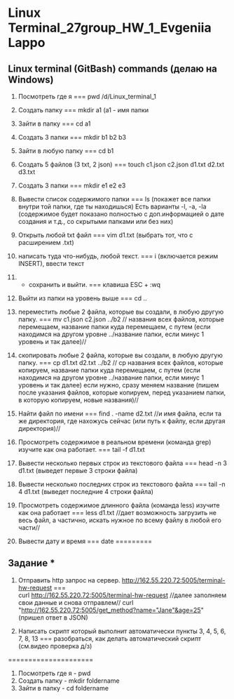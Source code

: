 # Linux Terminal_27group_HW_1_Evgeniia Lappo


## Linux terminal (GitBash) commands (делаю на Windows)

1. Посмотреть где я === pwd 
/d/Linux_terminal_1

2. Создать папку === mkdir a1 (a1 - имя папки
3. Зайти в папку === cd a1
4. Создать 3 папки === mkdir b1 b2 b3
5. Зайти в любую папку === cd b1
6. Создать 5 файлов (3 txt, 2 json) ===  touch c1.json c2.json d1.txt d2.txt d3.txt
7. Создать 3 папки ===  mkdir e1 e2 e3
8. Вывести список содержимого папки === ls (покажет все папки внутри той папки, где ты находишься)
Есть варианты -l, -a, -la (содержимое будет показано полностью с доп.информацией о дате создания и т.д., со скрытыми папками или без них)
9. Открыть любой txt файл === vim d1.txt (выбрать тот, что с расширением .txt)
10. написать туда что-нибудь, любой текст. === i (включается режим INSERT), ввести текст
11. + сохранить и выйти. === клавиша ESC + :wq
12. Выйти из папки на уровень выше === cd ..
13. переместить любые 2 файла, которые вы создали, в любую другую папку. ===  mv c1.json c2.json ../b2
// названия всех файлов, которые перемещаем,
название папки куда перемещаем, с путем (если находимся на другом уровне ../название папки, если минус 1 уровень и так далее)//
14. скопировать любые 2 файла, которые вы создали, в любую другую папку. ===  cp d1.txt d2.txt ../b2
// cp названия всех файлов, которые копируем,
название папки куда перемещаем, с путем (если находимся на другом уровне ../название папки, если минус 1 уровень и так далее)
если нужно, сразу меняем название (пишем после указания файлов, которые копируем, перед указанием папки, в которую копируем, новые названия)//
15. Найти файл по имени ===  find . -name d2.txt
//и имя файла, если та же директория, где нахожусь сейчас (или путь к файлу, если другая директория)//

16. Просмотреть содержимое в реальном времени (команда grep) изучите как она работает. === tail -f d1.txt
17. Вывести несколько первых строк из текстового файла === head -n 3 d1.txt (выведет первые 3 строки файла)
18. Вывести несколько последних строк из текстового файла === tail -n 4 d1.txt (выведет последние 4 строки файла)
19. Просмотреть содержимое длинного файла (команда less) изучите как она работает === less d1.txt
//дает возможность загрузить не весь файл, а частично, искать нужное по всему файлу в любой его части//
20. Вывести дату и время === date
=========

## Задание *
1. Отправить http запрос на сервер.
http://162.55.220.72:5005/terminal-hw-request ===  
curl http://162.55.220.72:5005/terminal-hw-request 
//далее заполняем свои данные и снова отправлем//
curl "http://162.55.220.72:5005/get_method?name="Jane"&age=25"
(пришел ответ в JSON)

2.  Написать скрипт который выполнит автоматически пункты 3, 4, 5, 6, 7, 8, 13  === разобраться, как делать автоматический скрипт (см.видео проверка д/з)

=====================
1) Посмотреть где я - pwd
2) Создать папку - mkdir foldername
3) Зайти в папку - cd foldername